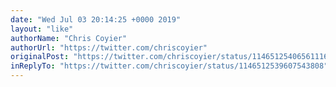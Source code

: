 ```yaml
---
date: "Wed Jul 03 20:14:25 +0000 2019"
layout: "like"
authorName: "Chris Coyier"
authorUrl: "https://twitter.com/chriscoyier"
originalPost: "https://twitter.com/chriscoyier/status/1146512540656111617"
inReplyTo: "https://twitter.com/chriscoyier/status/1146512539607543808"
---
```

